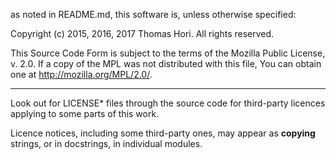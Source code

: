 as noted in README.md, this software is, unless otherwise specified:

Copyright (c) 2015, 2016, 2017 Thomas Hori.  All rights reserved.

This Source Code Form is subject to the terms of the Mozilla Public
License, v. 2.0. If a copy of the MPL was not distributed with this
file, You can obtain one at http://mozilla.org/MPL/2.0/.

---

Look out for LICENSE* files through the source code for third-party
licences applying to some parts of this work.

Licence notices, including some third-party ones, may appear as
__copying__ strings, or in docstrings, in individual modules.
